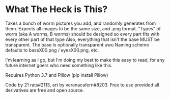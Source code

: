 # What The Heck is This? 
Takes a bunch of worm pictures you add, and randomly generates from them.
Expects all images to be the same size, and .png format. "Types" of worm (aka A worms, B worms) should be designed so every part fits with every other part of that type
Also, everything that isn't the base MUST be transparent. The base is optionally transparent uwu
Naming scheme defaults to baseX00.png / eyesX00.png, etc.

I'm learning as I go, but I'm doing my best to make this easy to read, for any future internet goers who need something like this.

Requires Python 3.7 and Pillow (pip install Pillow)


Code by 21 rats#2113, art by verenacafern#8203. Free to use provided all derivatives are free and open source.